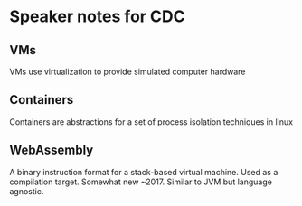 # Speaker notes for CDC

## VMs

VMs use virtualization to provide simulated computer hardware

## Containers

Containers are abstractions for a set of process isolation techniques in linux

## WebAssembly

A binary instruction format for a stack-based virtual machine. Used as a compilation target. Somewhat new ~2017. Similar to JVM but language agnostic.
